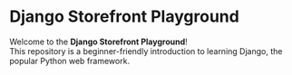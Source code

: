 # Django Storefront Playground

Welcome to the **Django Storefront Playground**!  
This repository is a beginner-friendly introduction to learning Django, the popular Python web framework.


